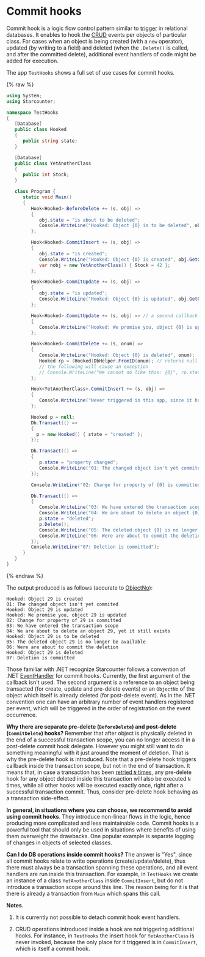 # Commit hooks

Commit hook is a logic flow control pattern similar to [trigger](https://en.wikipedia.org/wiki/Trigger) in relational databases. It enables to hook the [CRUD](https://en.wikipedia.org/wiki/Create,_read,_update_and_delete) events per objects of particular class. For cases when an object is being created (with a ```new``` operator), updated (by writing to a field) and deleted (when the ```.Delete()``` is called, and after the committed delete), additional event handlers of code might be added for execution.

The app ```TestHooks``` shows a full set of use cases for commit hooks.

{% raw %}
```cs
using System;
using Starcounter;

namespace TestHooks
{
   [Database]
   public class Hooked
   {
      public string state;
   }

   [Database]
   public class YetAnotherClass
   {
      public int Stock;
   }

   class Program {
      static void Main()
      {
         Hook<Hooked>.BeforeDelete += (s, obj) =>
         {
            obj.state = "is about to be deleted";
            Console.WriteLine("Hooked: Object {0} is to be deleted", obj.GetObjectNo());
         };

         Hook<Hooked>.CommitInsert += (s, obj) =>
         {
            obj.state = "is created";
            Console.WriteLine("Hooked: Object {0} is created", obj.GetObjectNo());
            var nobj = new YetAnotherClass() { Stock = 42 };
         };

         Hook<Hooked>.CommitUpdate += (s, obj) =>
         {
            obj.state = "is updated";
            Console.WriteLine("Hooked: Object {0} is updated", obj.GetObjectNo());
         };

         Hook<Hooked>.CommitUpdate += (s, obj) => // a second callback
         {
            Console.WriteLine("Hooked: We promise you, object {0} is updated", obj.GetObjectNo());
         };

         Hook<Hooked>.CommitDelete += (s, onum) =>
         {
            Console.WriteLine("Hooked: Object {0} is deleted", onum);
            Hooked rp = (Hooked)DbHelper.FromID(onum); // returns null here
            // the following will cause an exception
            // Console.WriteLine("We cannot do like this: {0}", rp.state);
         };

         Hook<YetAnotherClass>.CommitInsert += (s, obj) =>
         {
            Console.WriteLine("Never triggered in this app, since it happens to get invoked inside another hook");
         };

         Hooked p = null;
         Db.Transact(() =>
         {
           p = new Hooked() { state = "created" };
         });

         Db.Transact(() =>
         {
            p.state = "property changed";
            Console.WriteLine("01: The changed object isn't yet commited", p.GetObjectNo());
         });

         Console.WriteLine("02: Change for property of {0} is committed", p.GetObjectNo());

         Db.Transact(() =>
         {
            Console.WriteLine("03: We have entered the transaction scope");
            Console.WriteLine("04: We are about to delete an object {0}, yet it still exists", p.GetObjectNo());
            p.state = "deleted";
            p.Delete();
            Console.WriteLine("05: The deleted object {0} is no longer be available", p.GetObjectNo());
            Console.WriteLine("06: Were are about to commit the deletion");
         });
         Console.WriteLine("07: Deletion is committed");
      }
   }
}
```
{% endraw %}

The output produced is as follows (accurate to [ObjectNo](/guides/database/object-identity-and-object-references)):

```
Hooked: Object 29 is created
01: The changed object isn't yet commited
Hooked: Object 29 is updated
Hooked: We promise you, object 29 is updated
02: Change for property of 29 is committed
03: We have entered the transaction scope
04: We are about to delete an object 29, yet it still exists
Hooked: Object 29 is to be deleted
05: The deleted object 29 is no longer be available
06: Were are about to commit the deletion
Hooked: Object 29 is deleted
07: Deletion is committed
```

Those familiar with .NET recognize Starcounter follows a convention of .NET [EventHandler<T>](https://msdn.microsoft.com/en-us/library/db0etb8x.aspx) for commit hooks. Currently, the first argument of the callback isn't used. The second argument is a reference to an object being transacted (for create, update and pre-delete events) or an ```ObjectNo``` of the object which itself is already deleted (for post-delete event). As in the .NET convention one can have an arbitrary number of event handlers registered per event, which will be triggered in the order of registration on the event occurrence.

__Why there are separate pre-delete (`BeforeDelete`) and post-delete (`CommitDelete`) hooks?__ Remember that after object is physically deleted in the end of a successful transaction scope, you can no longer access it in a post-delete commit hook delegate. However you might still want to do something meaningful with it just around the moment of deletion. That is why the pre-delete hook is introduced. Note that a pre-delete hook triggers callback inside the transaction scope, but not in the end of transaction. It means that, in case a transaction has been [retried `N` times](/guides/transactions/more-on-transactions), any pre-delete hook for any object deleted inside this transaction will also be executed `N` times, while all other hooks will be executed exactly once, right after a successful transaction commit. Thus, consider pre-delete hook behaving as a transaction side-effect.

__In general, in situations where you can choose, we recommend to avoid using commit hooks__. They introduce non-linear flows in the logic, hence producing more complicated and less maintainable code. Commit hooks is a powerful tool that should only be used in situations where benefits of using them overweight the drawbacks. One popular example is separate logging of changes in objects of selected classes.

__Can I do DB operations inside commit hooks?__ The answer is "Yes", since all commit hooks relate to write operations (create/update/delete), thus there must always be a transaction spanning these operations, and all event handlers are run inside this transaction. For example, in `TestHooks` we create an instance of a class `YetAnotherClass` inside `CommitInsert`, but do not introduce a transaction scope around this line. The reason being for it is that there is already a transaction from ```Main``` which spans this call.

__Notes.__

1. It is currently not possible to detach commit hook event handlers.

2. CRUD operations introduced inside a hook are not triggering additional hooks. For instance, in ```TestHooks``` the insert hook for ```YetAnotherClass``` is never invoked, because the only place for it triggered is in ```CommitInsert```, which is itself a commit hook.
